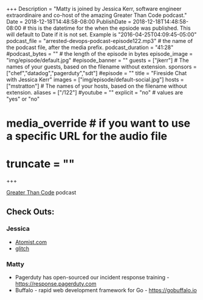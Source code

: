 +++
Description = "Matty is joined  by Jessica Kerr, software engineer extraordinaire and co-host of the amazing Greater Than Code podcast."
Date = 2018-12-18T14:48:58-08:00
PublishDate = 2018-12-18T14:48:58-08:00 # this is the datetime for the when the epsiode was published. This will default to Date if it is not set. Example is "2016-04-25T04:09:45-05:00"
podcast_file = "arrested-devops-podcast-episode122.mp3" # the name of the podcast file, after the media prefix.
podcast_duration = "41:28"
#podcast_bytes = "" # the length of the episode in bytes
episode_image = "img/episode/default.jpg"
#episode_banner = ""
guests = ["jkerr"] # The names of your guests, based on the filename without extension.
sponsors = ["chef","datadog","pagerduty","sdt"]
#episode = ""
title = "Fireside Chat with Jessica Kerr"
images = ["img/episode/default-social.jpg"]
hosts = ["mstratton"] # The names of your hosts, based on the filename without extension.
aliases = ["/122"]
#youtube = ""
explicit = "no" # values are "yes" or "no"
# media_override # if you want to use a specific URL for the audio file
# truncate = ""
+++

[Greater Than Code](http://www.greaterthancode.com/) podcast

## Check Outs:

### Jessica

- [Atomist.com](https://Atomist.com)
- [glitch](https://glitch.com/)

### Matty

- Pagerduty has open-sourced our incident response training - https://response.pagerduty.com
- Buffalo - rapid web development framework for Go - https://gobuffalo.io
